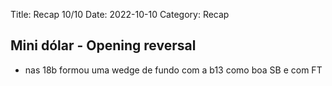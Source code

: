 Title: Recap 10/10
Date: 2022-10-10
Category: Recap

## Mini dólar - Opening reversal

* nas 18b formou uma wedge de fundo com a b13 como boa SB e com FT
